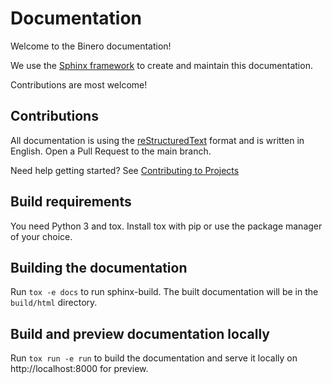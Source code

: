 # Documentation

Welcome to the Binero documentation!

We use the [Sphinx framework](https://www.sphinx-doc.org/en/master/) to create and maintain this documentation.

Contributions are most welcome!

## Contributions

All documentation is using the [reStructuredText](https://www.sphinx-doc.org/en/master/usage/restructuredtext/basics.html) format
and is written in English. Open a Pull Request to the main branch.

Need help getting started? See [Contributing to Projects](https://docs.github.com/en/get-started/quickstart/contributing-to-projects)

## Build requirements

You need Python 3 and tox. Install tox with pip or use the package manager of your choice.

## Building the documentation

Run ``tox -e docs`` to run sphinx-build. The built documentation
will be in the ``build/html`` directory.

## Build and preview documentation locally

Run ``tox run -e run`` to build the documentation and serve it locally
on http://localhost:8000 for preview.
